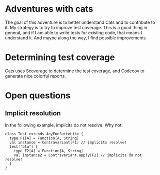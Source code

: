 Adventures with cats
===

The goal of this adventure is to better understand Cats and to contribute to it. My strategy is to try to improve test coverage. This is a good thing in general, and if I am able to write tests for existing code, that means I understand it. And maybe along the way, I find possible improvements.

# Determining test coverage

Cats uses Scoverage to determine the test coverage, and Codecov to generate nice colorful reports.

# Open questions

## Implicit resolution

In the following example, implicits do not resolve. Why not:

```
class Test extends AnyFunSuiteLike {
  type F1[A] = Function[A, String]
  val instance = Contravariant[F1] // implicits resolve!
  test("bla") {
    type F2[A] = Function[A, String]
    val instance2 = Contravariant.apply[F2] // implicits do not resolve!
  }
}
```